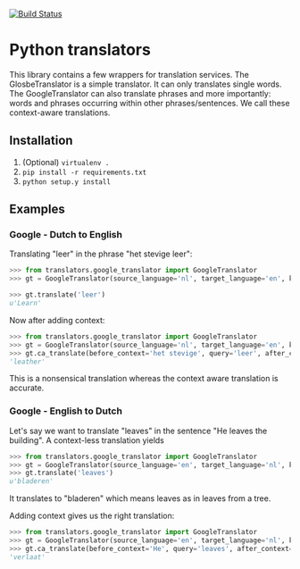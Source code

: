
[![Build Status](https://travis-ci.org/mircealungu/python-translators.svg?branch=master)](https://travis-ci.org/mircealungu/python-translators)


# Python translators

This library contains a few wrappers for translation services. The GlosbeTranslator is a simple translator. It can only translates single words. The GoogleTranslator can also 
 translate phrases and more importantly: words and phrases occurring within other phrases/sentences. We call these context-aware translations.

## Installation

1. (Optional) `virtualenv .`
2. `pip install -r requirements.txt`
3. `python setup.y install`

## Examples

### Google - Dutch to English
Translating "leer" in the phrase "het stevige leer":

```python
>>> from translators.google_translator import GoogleTranslator
>>> gt = GoogleTranslator(source_language='nl', target_language='en', key='<valid google API key>')

>>> gt.translate('leer')
u'Learn'
```

Now after adding context:

```python
>>> from translators.google_translator import GoogleTranslator
>>> gt = GoogleTranslator(source_language='nl', target_language='en', key='<valid google API key>')
>>> gt.ca_translate(before_context='het stevige', query='leer', after_context='')
'leather'
```

This is a nonsensical translation whereas the context aware translation is accurate.

### Google - English to Dutch

Let's say we want to translate "leaves" in the sentence "He leaves the building". A context-less translation yields

```python
>>> from translators.google_translator import GoogleTranslator
>>> gt = GoogleTranslator(source_language='en', target_language='nl', key='<valid api key>')
>>> gt.translate('leaves')
u'bladeren'
```

It translates to "bladeren" which means leaves as in leaves from a tree.

Adding context gives us the right translation:

```python
>>> from translators.google_translator import GoogleTranslator
>>> gt = GoogleTranslator(source_language='en', target_language='nl', key='<valid api key>')
>>> gt.ca_translate(before_context='He', query='leaves', after_context='the building')
'verlaat'
```
